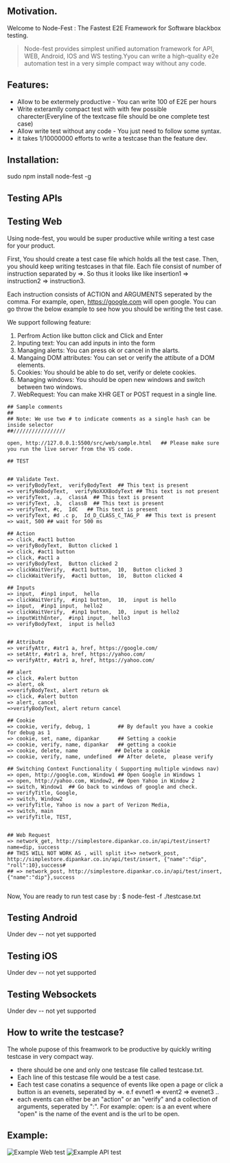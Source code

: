 ## Motivation.
Welcome to Node-Fest : The Fastest E2E Framework for Software blackbox testing.

> Node-fest provides simplest unified automation framework for API, WEB, Android, IOS and WS testing.Yyou can write a high-quality e2e automation test in a very simple compact way without any code. 

## Features:
* Allow to be extermely productive - You can write 100 of E2E per hours 
* Write exteramlly compact test with with few possible charecter(Everyline of the textcase file should be one complete test case)
* Allow write test without any code - You just need to follow some syntax.
* it takes 1/10000000 efforts to write a testcase than the feature dev.

## Installation:
sudo npm install node-fest -g

## Testing APIs

## Testing Web
Using node-fest, you would be super productive while writing a test case for your product.

First, You should create a test case file which holds all the test case. Then, you should keep writing testcases in that file. Each file consist of number of instruction separated by =>. So thus it looks like like insertion1 => instruction2 => instruction3.

Each instruction consists of ACTION and ARGUMENTS seperated by the comma. For example, open, https://google.com will open google. You can go throw the below example to see how you should be writing the test case.

We support following feature:
1. Perfrom Action like button click and Click and Enter
2. Inputing text: You can add inputs in into the form 
3. Managing alerts: You can press ok or cancel in the alarts.
4. Mangaing DOM attributes: You can set or verify the attibute of a DOM elements.
5. Cookies: You should be able to do set, verify or delete cookies.
6. Managing windows: You should be open new windows and switch between two windows. 
7. WebRequest: You can make XHR GET or POST request in a single line. 

```
## Sample comments
##
## Note: We use two # to indicate comments as a single hash can be inside selector
##/////////////////

open, http://127.0.0.1:5500/src/web/sample.html   ## Please make sure you run the live server from the VS code.

## TEST


## Validate Text.
=> verifyBodyText,  verifyBodyText  ## This text is present
=> verifyNoBodyText,  verifyNoXXXBodyText ## This text is not present
=> verifyText, .a,  classA  ## This text is present
=> verifyText, .b,  classB  ## This text is present
=> verifyText, #c,  IdC   ## This text is present
=> verifyText, #d .c p,  Id_D_CLASS_C_TAG_P  ## This text is present
=> wait, 500 ## wait for 500 ms

## Action
=> click, #act1 button
=> verifyBodyText,  Button clicked 1 
=> click, #act1 button
=> click, #act1 a
=> verifyBodyText,  Button clicked 2
=> clickWaitVerify,  #act1 button,  10,  Button clicked 3
=> clickWaitVerify,  #act1 button,  10,  Button clicked 4

## Inputs
=> input,  #inp1 input,  hello
=> clickWaitVerify,  #inp1 button,  10,  input is hello
=> input,  #inp1 input,  hello2
=> clickWaitVerify,  #inp1 button,  10,  input is hello2
=> inputWithEnter,  #inp1 input,  hello3
=> verifyBodyText,  input is hello3


## Attribute
=> verifyAttr, #atr1 a, href, https://google.com/
=> setAttr, #atr1 a, href, https://yahoo.com/
=> verifyAttr, #atr1 a, href, https://yahoo.com/

## alert
=> click, #alert button
=> alert, ok
=>verifyBodyText, alert return ok
=> click, #alert button
=> alert, cancel
=>verifyBodyText, alert return cancel

## Cookie
=> cookie, verify, debug, 1         ## By default you have a cookie for debug as 1
=> cookie, set, name, dipankar      ## Setting a cookie
=> cookie, verify, name, dipankar   ## getting a cookie
=> cookie, delete, name            ## Delete a cookie
=> cookie, verify, name, undefined  ## After delete,  please verify

## Switching Context Functionality ( Supporting multiple windows nav)
=> open, http://google.com, Window1 ## Open Google in Windows 1
=> open, http://yahoo.com, Window2, ## Open Yahoo in Window 2
=> switch, Window1  ## Go back to windows of google and check.
=> verifyTitle, Google,
=> switch, Window2
=> verifyTitle, Yahoo is now a part of Verizon Media,
=> switch, main
=> verifyTitle, TEST,


## Web Request
=> network_get, http://simplestore.dipankar.co.in/api/test/insert?name=dip, success
## THIS WILL NOT WORK AS , will split it=> network_post, http://simplestore.dipankar.co.in/api/test/insert, {"name":"dip", "roll":10},success#
## => network_post, http://simplestore.dipankar.co.in/api/test/insert, {"name":"dip"},success


```
Now, You are ready to run test case by : $ node-fest -f ./testcase.txt

## Testing Android
Under dev -- not yet supported

## Testing iOS
Under dev -- not yet supported

## Testing Websockets
Under dev -- not yet supported

## How to write the testcase?
The whole pupose of this freamwork to be productive by quickly writing testcase in very compact way. 
- there should be one and only one testcase file called testcase.txt. 
- Each line of this testcase file would be a test case. 
- Each test case conatins a sequence of events like open a page or click a button is an evenets, seperated by =>. e.f evnet1 => event2 => evenet3 ..
- each events can either be an "action" or an "verify" and a collection of arguments, seperated by ":". For example: open:<url> is a an event where "open" is the name of the event and <url> is the url to be open. 
  
## Example:
![Example Web test](https://i.ibb.co/9s5SWWn/Screenshot-2020-07-13-at-02-36-42.png)
![Example API test](https://i.ibb.co/QvvDfPX/Screenshot-2020-10-27-at-03-14-07.png)
